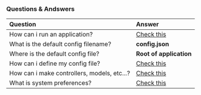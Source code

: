 ### Questions & Andswers

| Question | Answer |
| :--- | :--- |
| How can i run an application? | [Check this](/cli) |
| What is the default config filename? | **config.json** |
| Where is the default config file? | **Root of application** |
| How can i define my config file? | [Check this](/config) |
| How can i make controllers, models, etc...? | [Check this](/inspiration) |
| What is system preferences? | [Check this](/system-preferences) |
